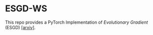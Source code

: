 # ESGD-WS

This repo provides a PyTorch Implementation of *Evolutionary Gradient* (ESGD) [[arxiv]](https://arxiv.org/abs/1810.06773).
